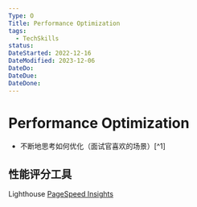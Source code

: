 ```yaml
---
Type: O
Title: Performance Optimization
tags:
  - TechSkills
status: 
DateStarted: 2022-12-16
DateModified: 2023-12-06
DateDo: 
DateDue: 
DateDone: 
---
```

# Performance Optimization
- 不断地思考如何优化（面试官喜欢的场景）[^1]

## 性能评分工具
Lighthouse
[PageSpeed Insights](https://pagespeed.web.dev/)

